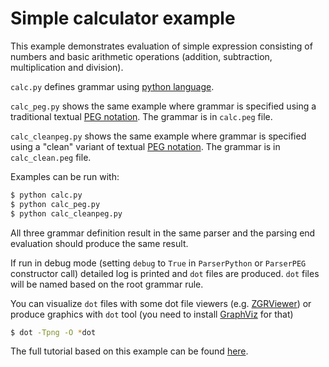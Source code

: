 # Simple calculator example

This example demonstrates evaluation of simple expression consisting of numbers
and basic arithmetic operations (addition, subtraction, multiplication and
division).

`calc.py` defines grammar using [python
language](http://textx.github.io/Arpeggio/grammars/#grammars-written-in-python).

`calc_peg.py` shows the same example where grammar is specified using a
traditional textual [PEG
notation](http://textx.github.io/Arpeggio/grammars/#grammars-written-in-peg-notations).
The grammar is in `calc.peg` file.

`calc_cleanpeg.py` shows the same example where grammar is specified using a
"clean" variant of textual [PEG
notation](http://textx.github.io/Arpeggio/grammars/#grammars-written-in-peg-notations).
The grammar is in `calc_clean.peg` file.


Examples can be run with:

```bash
$ python calc.py
$ python calc_peg.py
$ python calc_cleanpeg.py
```

All three grammar definition result in the same parser and the parsing end evaluation 
should produce the same result.

If run in debug mode (setting `debug` to `True` in `ParserPython` or `ParserPEG`
constructor call) detailed log is printed and `dot` files are produced.
`dot` files will be named based on the root grammar rule.

You can visualize `dot` files with some dot file viewers (e.g.
[ZGRViewer](http://zvtm.sourceforge.net/zgrviewer.html)) or produce graphics
with `dot` tool (you need to install [GraphViz](http://www.graphviz.org/) for that)

```bash
$ dot -Tpng -O *dot
```

The full tutorial based on this example can be found
[here](http://textx.github.io/Arpeggio/tutorials/calc/).

